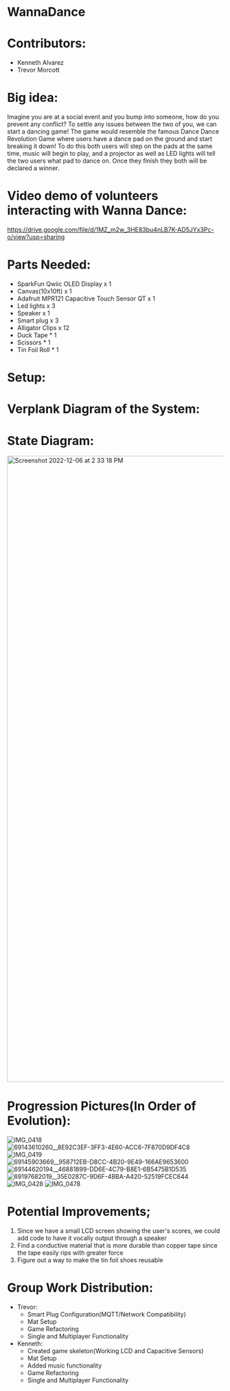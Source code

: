 # WannaDance

# Contributors:
* Kenneth Alvarez
* Trevor Morcott

# Big idea: 	
Imagine you are at a social event and you bump into someone, how do you prevent any conflict? To settle any issues between the two of you, we can start a dancing game! The game would resemble the famous Dance Dance Revolution Game where users have a dance pad on the ground and start breaking it down! To do this both users will step on the pads at the same time, music will begin to play, and a projector as well as LED lights will tell the two users what pad to dance on. Once they finish they both will be declared a winner.

# Video demo of volunteers interacting with Wanna Dance:
https://drive.google.com/file/d/1MZ_m2w_3HE83bu4nLB7K-AD5JYx3Pc-o/view?usp=sharing 

# Parts Needed:
* SparkFun Qwiic OLED Display x 1
* Canvas(10x10ft) x 1
* Adafruit MPR121 Capacitive Touch Sensor QT x 1
* Led lights x 3
* Speaker x 1
* Smart plug x 3
* Alligator Clips x 12
* Duck Tape * 1
* Scissors * 1
* Tin Foil Roll * 1

# Setup:


# Verplank Diagram of the System:


# State Diagram:
<img width="1454" alt="Screenshot 2022-12-06 at 2 33 18 PM" src="https://user-images.githubusercontent.com/46539140/206005282-cc125d87-5fc7-4ad2-b2bd-4c54e84982e3.png">


# Progression Pictures(In Order of Evolution):
![IMG_0418](https://user-images.githubusercontent.com/46539140/206000893-ccedec00-bb08-4807-8f3c-0ace1a660b2e.jpg)
![69143610260__8E92C3EF-3FF3-4E60-ACC6-7F870D9DF4C8](https://user-images.githubusercontent.com/46539140/206001020-606a1ae0-8f02-4acf-b2af-2153534f40b0.jpg)
![IMG_0419](https://user-images.githubusercontent.com/46539140/206001396-1ad45e6b-1a5e-41e9-a3af-f6bb5cf6e26a.jpg)
![69145903669__958712EB-D8CC-4B20-9E49-166AE9653600](https://user-images.githubusercontent.com/46539140/206001792-b7b2dff6-e7f6-45f1-a7c5-bce1708e59d4.jpg)
![69144620194__46881899-DD6E-4C79-B8E1-6B5475B1D535](https://user-images.githubusercontent.com/46539140/206002124-a88a759c-bc8e-4725-9fb6-88074aacb0d5.jpg)
![69197682019__35E0287C-9D6F-4BBA-A420-52519FCEC644](https://user-images.githubusercontent.com/46539140/206002454-f444b749-3df4-4b1b-bb64-750353c3edcb.jpg)
![IMG_0428](https://user-images.githubusercontent.com/46539140/206002770-fd42fc13-1088-4450-ad84-549fdf8678ff.jpg)
![IMG_0478](https://user-images.githubusercontent.com/46539140/206003144-346c6f2f-1039-4052-894f-9ffe52dda4c4.jpg)

# Potential Improvements;
1. Since we have a small LCD screen showing the user's scores, we could add code to have it vocally output through a speaker 
2. Find a conductive material that is more durable than copper tape since the tape easily rips with greater force
3. Figure out a way to make the tin foil shoes reusable

# Group Work Distribution:
* Trevor: 
  - Smart Plug Configuration(MQTT/Network Compatibility)
  - Mat Setup
  - Game Refactoring
  - Single and Multiplayer Functionality
* Kenneth: 
  - Created game skeleton(Working LCD and Capacitive Sensors)
  - Mat Setup
  - Added music functionality
  - Game Refactoring
  - Single and Multiplayer Functionality

